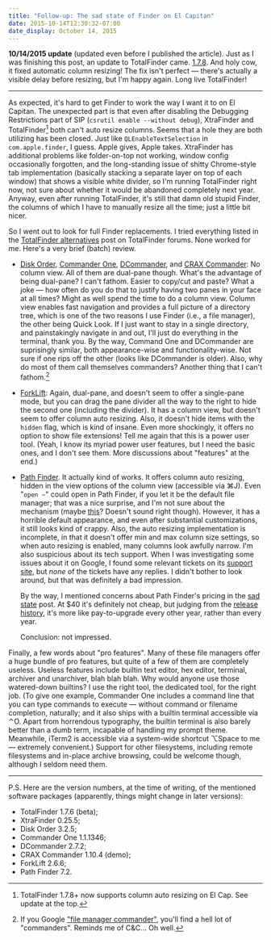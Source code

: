 ```yaml
---
title: "Follow-up: The sad state of Finder on El Capitan"
date: 2015-10-14T12:30:32-07:00
date_display: October 14, 2015
---
```


**10/14/2015 update** (updated even before I published the article). Just as I was finishing this post, an update to TotalFinder came. [1.7.8](http://totalfinder.binaryage.com/beta-changes). And holy cow, it fixed automatic column resizing! The fix isn't perfect — there's actually a visible delay before resizing, but I'm happy again. Long live TotalFinder!

---

As expected, it's hard to get Finder to work the way I want it to on El Capitan. The unexpected part is that even after disabling the Debugging Restrictions part of SIP (`csrutil enable --without debug`), XtraFinder and TotalFinder[^update] both can't auto resize columns. Seems that a hole they are both utilizing has been closed. Just like `QLEnableTextSelection` in `com.apple.finder`, I guess. Apple gives, Apple takes. XtraFinder has additional problems like folder-on-top not working, window config occasionally forgotten, and the long-standing issue of shitty Chrome-style tab implementation (basically stacking a separate layer on top of each window) that shows a visible white divider, so I'm running TotalFinder right now, not sure about whether it would be abandoned completely next year. Anyway, even after running TotalFinder, it's still that damn old stupid Finder, the columns of which I have to manually resize all the time; just a little bit nicer.

So I went out to look for full Finder replacements. I tried everything listed in the [TotalFinder alternatives](http://discuss.binaryage.com/t/totalfinder-alternatives/4124) post on TotalFinder forums. None worked for me. Here's a very brief (batch) review.

* [Disk Order](http://likemac.ru/english/), [Commander&nbsp;](http://mac.eltima.com/file-manager.html)[One](http://mac.eltima.com/totalfinder-promo.html), [DCommander](http://www.devstorm-apps.com/dc/), and [CRAX Commander](http://crax.soft4u2.com/): No column view. All of them are dual-pane though. What's the advantage of being dual-pane? I can't fathom. Easier to copy/cut and paste? What a joke — how often do you do that to justify having two panes in your face at all times? Might as well spend the time to do a column view. Column view enables fast navigation and provides a full picture of a directory tree, which is one of the two reasons I use Finder (i.e., a file manager), the other being Quick Look. If I just want to stay in a single directory, and painstakingly navigate in and out, I'll just do everything in the terminal, thank you. By the way, Command One and DCommander are suprisingly similar, both appearance-wise and functionality-wise. Not sure if one rips off the other (looks like DCommander is older). Also, why do most of them call themselves commanders? Another thing that I can't fathom.[^commander]

* [ForkLift](http://www.binarynights.com/forklift/): Again, dual-pane, and doesn't seem to offer a single-pane mode, but you can drag the pane divider all the way to the right to hide the second one (including the divider). It has a column view, but doesn't seem to offer column auto resizing. Also, it doesn't hide items with the `hidden` flag, which is kind of insane. Even more shockingly, it offers no option to show file extensions! Tell me again that this is a power user tool. (Yeah, I know its myriad power user features, but I need the basic ones, and I don't see them. More discussions about "features" at the end.)

* [Path Finder](http://www.cocoatech.com/pathfinder/). It actually kind of works. It offers column auto resizing, hidden in the view options of the column view (accessible via &#x2318;J). Even "`open ~`" could open in Path Finder, if you let it be the default file manager; that was a nice surprise, and I'm not sure about the mechanism (maybe [this](https://apple.stackexchange.com/questions/73529/how-to-change-the-default-file-manager-for-osx)? Doesn't sound right though). However, it has a horrible default appearance, and even after substantial customizations, it still looks kind of crappy. Also, the auto resizing implementation is incomplete, in that it doesn't offer min and max column size settings, so when auto resizing is enabled, many columns look awfully narrow. I'm also suspicious about its tech support. When I was investigating some issues about it on Google, I found some relevant tickets on its [support site](http://support.cocoatech.com/), but *none* of the tickets have any replies. I didn't bother to look around, but that was definitely a bad impression.

    By the way, I mentioned concerns about Path Finder's pricing in the [sad state](/blog/2015-07-30-the-sad-state-of-finder-on-el-capitan.html) post. At $40 it's definitely not cheap, but judging from the [release history](http://support.cocoatech.com/kb/installation-and-compatibility/path-finder-version-history), it's more like pay-to-upgrade every other year, rather than every year.

    Conclusion: not impressed.

Finally, a few words about "pro features". Many of these file managers offer a huge bundle of pro features, but quite of a few of them are completely useless. Useless features include builtin text editor, hex editor, terminal, archiver and unarchiver, blah blah blah. Why would anyone use those watered-down builtins? I use the right tool, the dedicated tool, for the right job. (To give one example, Commander One includes a command line that you can type commands to execute — without command or filename completion, naturally; and it also ships with a builtin terminal accessible via &#x2303;O. Apart from horrendous typography, the builtin terminal is also barely better than a dumb term, incapable of handling my prompt theme. Meanwhile, iTerm2 is accessible via a system-wide shortcut &#x2325;Space to me — extremely convenient.) Support for other filesystems, including remote filesystems and in-place archive browsing, could be welcome though, although I seldom need them.

---

P.S. Here are the version numbers, at the time of writing, of the mentioned software packages (apparently, things might change in later versions):

* TotalFinder 1.7.6 (beta);
* XtraFinder 0.25.5;
* Disk Order 3.2.5;
* Commander One 1.1.1346;
* DCommander 2.7.2;
* CRAX Commander 1.10.4 (demo);
* ForkLift 2.6.6;
* Path Finder 7.2.

[^update]: TotalFinder 1.7.8+ now supports column auto resizing on El Cap. See update at the top.

[^commander]: If you Google ["file manager commander"](https://www.google.com/search?q=file+manager+commander), you'll find a hell lot of "commanders". Reminds me of C&C... Oh well.
